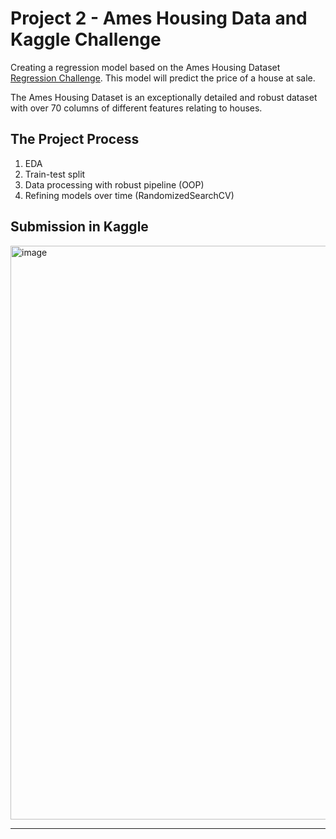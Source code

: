 # Project 2 - Ames Housing Data and Kaggle Challenge

Creating a regression model based on the Ames Housing Dataset [Regression Challenge](https://www.kaggle.com/t/2dde5663e03b4165b853ff65e723c26d). This model will predict the price of a house at sale.

The Ames Housing Dataset is an exceptionally detailed and robust dataset with over 70 columns of different features relating to houses.

## The Project Process
1. EDA
2. Train-test split
3. Data processing with robust pipeline (OOP)
4. Refining models over time (RandomizedSearchCV)



## Submission in Kaggle


<img width="918" alt="image" src="https://user-images.githubusercontent.com/68343996/197802866-3d220775-5444-4dae-ba7c-fbe1f785304d.png">


---

